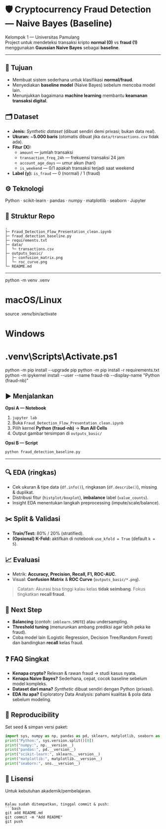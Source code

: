 # 🛡️ Cryptocurrency Fraud Detection — Naive Bayes (Baseline)

Kelompok 1 — Universitas Pamulang  
Project untuk mendeteksi transaksi kripto **normal (0)** vs **fraud (1)** menggunakan **Gaussian Naive Bayes** sebagai **baseline**.

---

## 🎯 Tujuan

- Membuat sistem sederhana untuk klasifikasi **normal/fraud**.
- Menyediakan **baseline model** (Naive Bayes) sebelum mencoba model lain.
- Menunjukkan bagaimana **machine learning** membantu **keamanan transaksi digital**.

## 🗂️ Dataset

- **Jenis:** _Synthetic dataset_ (dibuat sendiri demi privasi; bukan data real).
- **Ukuran:** ~**5.000 baris** (otomatis dibuat jika `data/transactions.csv` tidak ada).
- **Fitur (X):**
  - `amount` — jumlah transaksi
  - `transaction_freq_24h` — frekuensi transaksi 24 jam
  - `account_age_days` — umur akun (hari)
  - `is_weekend` — 0/1 apakah transaksi terjadi saat weekend
- **Label (y):** `is_fraud` — 0 (normal) / 1 (fraud)

## ⚙️ Teknologi

Python · scikit-learn · pandas · numpy · matplotlib · seaborn · Jupyter

## 📁 Struktur Repo

```text
.
├─ Fraud_Detection_Flow_Presentation_clean.ipynb
├─ fraud_detection_baseline.py
├─ requirements.txt
├─ data/
│  └─ transactions.csv
├─ outputs_basic/
│  ├─ confusion_matrix.png
│  └─ roc_curve.png
└─ README.md
```

---

python -m venv .venv
# macOS/Linux
source .venv/bin/activate
# Windows
# .venv\Scripts\Activate.ps1

python -m pip install --upgrade pip
python -m pip install -r requirements.txt
python -m ipykernel install --user --name fraud-nb --display-name "Python (fraud-nb)"


## ▶️ Menjalankan

**Opsi A — Notebook**

1. `jupyter lab`
2. Buka `Fraud_Detection_Flow_Presentation_clean.ipynb`
3. Pilih kernel **Python (fraud-nb)** → **Run All Cells**
4. Output gambar tersimpan di `outputs_basic/`

**Opsi B — Script**

```bash
python fraud_detection_baseline.py
```

---

## 🔍 EDA (ringkas)

- Cek ukuran & tipe data (`df.info()`), ringkasan (`df.describe()`), missing & duplikat.
- Distribusi fitur (`histplot/boxplot`), **imbalance** label (`value_counts`).
- Insight EDA menentukan langkah preprocessing (impute/scale/balance).

## ✂️ Split & Validasi

- **Train/Test:** 80% / 20% (stratified).
- **(Opsional) K-Fold:** aktifkan di notebook `use_kfold = True` (default `k = 5`).

## 📈 Evaluasi

- Metrik: **Accuracy, Precision, Recall, F1, ROC-AUC**.
- Visual: **Confusion Matrix** & **ROC Curve** (`outputs_basic/*.png`).

> Catatan: Akurasi bisa tinggi kalau kelas **tidak seimbang**. Fokus tingkatkan **recall fraud**.

## 🚀 Next Step

- **Balancing** (contoh: `imblearn.SMOTE`) atau undersampling.
- **Threshold tuning** (menurunkan ambang prediksi agar lebih peka ke fraud).
- Coba model lain (Logistic Regression, Decision Tree/Random Forest) dan bandingkan **recall** kelas fraud.

## ❓ FAQ Singkat

- **Kenapa crypto?** Relevan & rawan fraud → studi kasus nyata.
- **Kenapa Naive Bayes?** Sederhana, cepat, cocok baseline sebelum model kompleks.
- **Dataset dari mana?** _Synthetic_ dibuat sendiri dengan Python (privasi).
- **EDA itu apa?** Exploratory Data Analysis: pahami kualitas & pola data sebelum modeling.

## 🔁 Reproducibility

Set seed & simpan versi paket:

```python
import sys, numpy as np, pandas as pd, sklearn, matplotlib, seaborn as sns
print("Python:", sys.version.split()[0])
print("numpy:", np.__version__)
print("pandas:", pd.__version__)
print("scikit-learn:", sklearn.__version__)
print("matplotlib:", matplotlib.__version__)
print("seaborn:", sns.__version__)
```

## 📝 Lisensi

Untuk kebutuhan akademik/pembelajaran.

````

Kalau sudah ditempatkan, tinggal commit & push:
```bash
git add README.md
git commit -m "Add README"
git push
````
